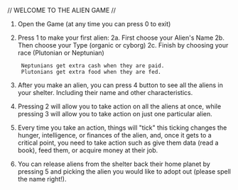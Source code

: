 
// WELCOME TO THE ALIEN GAME //
1. Open the Game (at any time you can press 0 to exit)

2. Press 1 to make your first alien:
    2a. First choose your Alien's Name 
    2b. Then choose your Type (organic or cyborg)
    2c. Finish by choosing your race (Plutonian or Neptunian)
    
        Neptunians get extra cash when they are paid. 
        Plutonians get extra food when they are fed. 

3. After you make an alien, you can press 4 button to see all the aliens in your shelter. 
    Including their name and other characteristics. 

4. Pressing 2 will allow you to take action on all the aliens at once, while pressing
    3 will allow you to take action on just one particular alien.
    
5. Every time you take an action, things will "tick" this ticking changes the hunger,
intelligence, or finances of the alien, and, once it gets to a critical point, you need to take action
such as give them data (read a book), feed them, or acquire money at their job. 

6. You can release aliens from the shelter back their home planet by pressing 5 and picking
    the alien you would like to adopt out (please spell the name right!).








